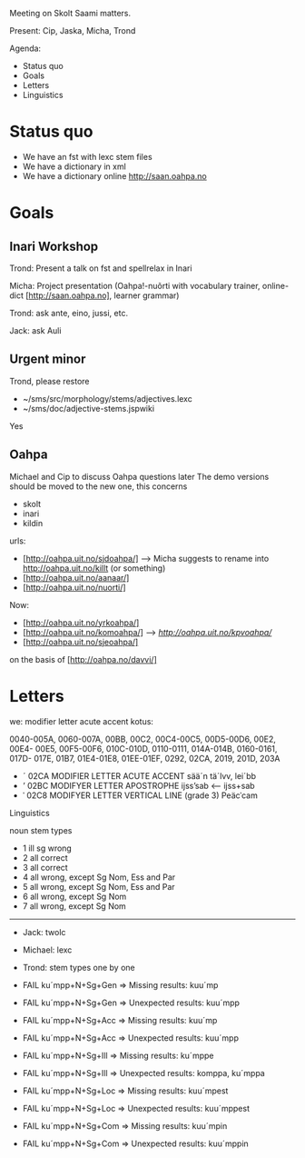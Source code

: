 

Meeting on Skolt Saami matters.


Present: Cip, Jaska, Micha, Trond


Agenda:


* Status quo
* Goals
* Letters
* Linguistics


# Status quo


* We have an fst with lexc stem files
* We have a dictionary in xml
* We have a dictionary online http://saan.oahpa.no








# Goals


## Inari Workshop


Trond: Present a talk on fst and spellrelax in Inari


Micha: Project presentation (Oahpa!-nuõrti with vocabulary trainer, online-dict [http://saan.oahpa.no], learner grammar)








Trond: ask ante, eino, jussi, etc.


Jack: ask Auli


## Urgent minor
Trond, please restore


* ~/sms/src/morphology/stems/adjectives.lexc
* ~/sms/doc/adjective-stems.jspwiki


Yes




## Oahpa


Michael and Cip to discuss Oahpa questions later
The demo versions should be moved to the new one, this concerns


* skolt
* inari
* kildin


urls:


* [http://oahpa.uit.no/sjdoahpa/] --> Micha suggests to rename into http://oahpa.uit.no/killt (or something)
* [http://oahpa.uit.no/aanaar/]
* [http://oahpa.uit.no/nuorti/]


Now:


* [http://oahpa.uit.no/yrkoahpa/]
* [http://oahpa.uit.no/komoahpa/] --> *http://oahpa.uit.no/kpvoahpa/*
* [http://oahpa.uit.no/sjeoahpa/]


on the basis of [http://oahpa.no/davvi/]












# Letters


we: modifier letter acute accent
kotus: 




0040-005A, 0060-007A, 00BB, 00C2, 00C4-00C5, 00D5-00D6, 00E2, 00E4-
00E5, 00F5-00F6, 010C-010D, 0110-0111, 014A-014B, 0160-0161, 017D-
017E, 01B7, 01E4-01E8, 01EE-01EF, 0292, 02CA, 2019, 201D, 203A


* ˊ  02CA MODIFIER LETTER ACUTE ACCENT sääˊn   täˊlvv, leiˊbb 
* ʼ  02BC MODIFYER LETTER APOSTROPHE ijssʼsab <-- ijss+sab 	
* ˈ  02C8 MODIFYER LETTER VERTICAL LINE (grade 3) Peäcˈcam






Linguistics


noun stem types


* 1 ill sg wrong
* 2 all correct
* 3 all correct
* 4 all wrong, except Sg Nom, Ess and Par
* 5 all wrong, except Sg Nom, Ess and Par
* 6 all wrong, except Sg Nom
* 7 all wrong, except Sg Nom


---


* Jack: twolc
* Michael: lexc
* Trond: stem types one by one


* FAIL kuˊmpp+N+Sg+Gen => Missing results: kuuˊmp
* FAIL kuˊmpp+N+Sg+Gen => Unexpected results: kuuˊmpp
* FAIL kuˊmpp+N+Sg+Acc => Missing results: kuuˊmp
* FAIL kuˊmpp+N+Sg+Acc => Unexpected results: kuuˊmpp
* FAIL kuˊmpp+N+Sg+Ill => Missing results: kuˊmppe
* FAIL kuˊmpp+N+Sg+Ill => Unexpected results: komppa, kuˊmppa
* FAIL kuˊmpp+N+Sg+Loc => Missing results: kuuˊmpest
* FAIL kuˊmpp+N+Sg+Loc => Unexpected results: kuuˊmppest
* FAIL kuˊmpp+N+Sg+Com => Missing results: kuuˊmpin
* FAIL kuˊmpp+N+Sg+Com => Unexpected results: kuuˊmppin


